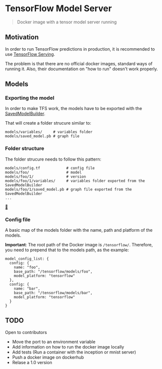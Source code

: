 # TensorFlow Model Server
> Docker image with a tensor model server running

## Motivation

In order to run TensorFlow predictions in production, it is recommended to use [TensorFlow Serving](https://www.tensorflow.org/serving/).

The problem is that there are no official docker images, standard ways of running it. Also, their documentation on "how to run" doesn't work properly.

## Models

### Exporting the model

In order to make TFS work, the models have to be exported with the [SavedModelBuilder](https://www.tensorflow.org/serving/serving_basic).

That will create a folder strucure similar to:

```
models/variables/     # variables folder
models/saved_model.pb # graph file
```

### Folder structure

The folder strucure needs to follow this pattern:

```
models/config.tf            # config file
models/foo/                 # model
models/foo/1/               # version
models/foo/1/variables/     # variables folder exported from the SavedModelBuilder
models/foo/1/saved_model.pb # graph file exported from the SavedModelBuilder
...
```

[🌭](https://www.youtube.com/watch?v=ACmydtFDTGs)

### Config file

A basic map of the models folder with the name, path and platform of the models.

**Important**: The root path of the Docker image is `/tensorflow/`. Therefore, you need to prepend that to the models path, as the example:

```
model_config_list: {
  config: {
    name: "foo",
    base_path: "/tensorflow/models/foo",
    model_platform: "tensorflow"
  },
  config: {
    name: "bar",
    base_path: "/tensorflow/models/bar",
    model_platform: "tensorflow"
  }
}
```

## TODO

Open to contributors

- Move the port to an environment variable
- Add information on how to run the docker image locally
- Add tests (Run a container with the inception or mnist server)
- Push a docker image on dockerhub
- Relase a 1.0 version
